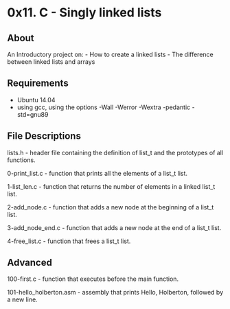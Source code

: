 # 0x11. C - Singly linked lists
## About
An Introductory project on:
	- How to create a linked lists
	- The difference between linked lists and arrays
## Requirements
- Ubuntu 14.04
- using gcc, using the options -Wall -Werror -Wextra -pedantic -std=gnu89
## File Descriptions
lists.h - header file containing the definition of list_t and the prototypes of all functions.

0-print_list.c - function that prints all the elements of a list_t list.

1-list_len.c - function that returns the number of elements in a linked list_t list.

2-add_node.c - function that adds a new node at the beginning of a list_t list.

3-add_node_end.c - function that adds a new node at the end of a list_t list.

4-free_list.c - function that frees a list_t list.
## Advanced
100-first.c - function that executes before the main function.

101-hello_holberton.asm - assembly that prints Hello, Holberton, followed by a new line.
